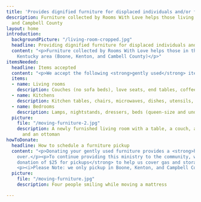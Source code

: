 ```yaml
---
title: 'Provides dignified furniture for displaced individuals and/or families '
description: Furniture collected by Rooms With Love helps those living in Boone, Kenton
  and Campbell County
layout: home
introduction:
  backgroundPicture: "/living-room-cropped.jpg"
  headline: Providing dignified furniture for displaced individuals and/or families
  content: "<p>Furniture collected by Rooms With Love helps those in the Northern
    Kentucky area (Boone, Kenton, and Cambell County)</p>"
itemsNeeded:
  headline: Items accepted
  content: "<p>We accept the following <strong>gently used</strong> items.</p>"
  items:
  - name: Living rooms
    description: Couches (no sofa beds), love seats, end tables, coffee tables, lamps
  - name: Kitchens
    description: Kitchen tables, chairs, microwaves, dishes, utensils, coffee makers
  - name: Bedrooms
    description: Lamps, nightstands, dressers, beds (queen-size and under)
  picture:
    file: "/moving-furniture-2.jpg"
    description: A newly furnished living room with a table, a couch, a love seat,
      and an ottoman
howToDonate:
  headline: How to schedule a furniture pickup
  content: "<p>Donating your gently used furniture provides a <strong>home</strong> for those starting
    over.</p><p>To continue providing this ministry to the community, we also ask for a <strong>monetary
    donation of $25 for pickups</strong> to help us cover gas and storage expenses.</p>
    <p><i>Please Note: we only pickup in Boone, Kenton, and Campbell Counties.</i></p>"
  picture:
    file: "/moving-furniture.jpg"
    description: Four people smiling while moving a mattress

---
```

